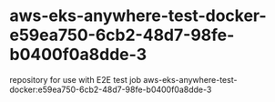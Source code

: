 # aws-eks-anywhere-test-docker-e59ea750-6cb2-48d7-98fe-b0400f0a8dde-3
repository for use with E2E test job aws-eks-anywhere-test-docker:e59ea750-6cb2-48d7-98fe-b0400f0a8dde-3
